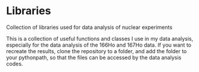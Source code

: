 # Libraries
Collection of libraries used for data analysis of nuclear experiments

This is a collection of useful functions and classes I use in my data analysis, especially for the data analysis of the 166Ho and 167Ho data.
If you want to recreate the results, clone the repository to a folder, and add the folder to your pythonpath, so that the files can be accessed by the data analysis codes.
